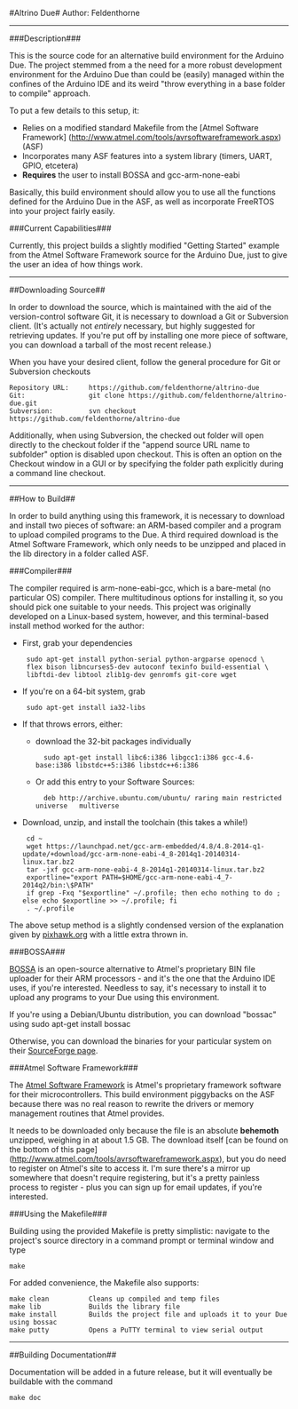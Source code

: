 #Altrino Due#
Author: Feldenthorne
- - -
###Description###

This is the source code for an alternative build environment for the Arduino Due. The project 
stemmed from a the need for a more robust development environment for the Arduino
Due than could be (easily) managed within the confines of the Arduino IDE and its weird
"throw everything in a base folder to compile" approach.

To put a few details to this setup, it:

* Relies on a modified standard Makefile from the [Atmel Software Framework]
(http://www.atmel.com/tools/avrsoftwareframework.aspx) (ASF)
* Incorporates many ASF features into a system library (timers, UART, GPIO, etcetera)
* __Requires__ the user to install BOSSA and gcc-arm-none-eabi

Basically, this build environment should allow you to use all the functions defined
for the Arduino Due in the ASF, as well as incorporate FreeRTOS into your project fairly
easily.

###Current Capabilities###

Currently, this project builds a slightly modified "Getting Started" example from the
Atmel Software Framework source for the Arduino Due, just to give the user an idea of how 
things work.

- - -

##Downloading Source##

In order to download the source, which is maintained with the aid of the version-control 
software Git, it is necessary to download a Git or Subversion client. (It's actually not 
_entirely_ necessary, but highly suggested for retrieving updates. If you're put off by 
installing one more piece of software, you can download a tarball of the most recent release.)

When you have your desired client, follow the general procedure for Git or Subversion checkouts

    Repository URL: 	https://github.com/feldenthorne/altrino-due
    Git: 				git clone https://github.com/feldenthorne/altrino-due.git
    Subversion: 		svn checkout https://github.com/feldenthorne/altrino-due

Additionally, when using Subversion, the checked out folder will open directly to the checkout 
folder if the "append source URL name to subfolder" option is disabled upon checkout. This is 
often an option on the Checkout window in a GUI or by specifying the folder path explicitly 
during a command line checkout. 
- - -

##How to Build##

In order to build anything using this framework, it is necessary to download and install two
pieces of software: an ARM-based compiler and a program to upload compiled programs to the Due.
A third required download is the Atmel Software Framework, which only needs to be unzipped and
placed in the lib directory in a folder called ASF.

###Compiler###

The compiler required is arm-none-eabi-gcc, which is a bare-metal (no particular OS) compiler. 
There multitudinous options for installing it, so you should pick one suitable to your needs. 
This project was originally developed on a Linux-based system, however, and this terminal-based 
install method worked for the author:

 * First, grab your dependencies

		sudo apt-get install python-serial python-argparse openocd \
    	flex bison libncurses5-dev autoconf texinfo build-essential \
    	libftdi-dev libtool zlib1g-dev genromfs git-core wget
    
 * If you're on a 64-bit system, grab

		sudo apt-get install ia32-libs

 * If that throws errors, either: 
 	* download the 32-bit packages individually

			sudo apt-get install libc6:i386 libgcc1:i386 gcc-4.6-base:i386 libstdc++5:i386 libstdc++6:i386

 	* Or add this entry to your Software Sources: 

			deb http://archive.ubuntu.com/ubuntu/ raring main restricted universe   multiverse

 * Download, unzip, and install the toolchain (this takes a while!)

		cd ~
		wget https://launchpad.net/gcc-arm-embedded/4.8/4.8-2014-q1-update/+download/gcc-arm-none-eabi-4_8-2014q1-20140314-linux.tar.bz2
		tar -jxf gcc-arm-none-eabi-4_8-2014q1-20140314-linux.tar.bz2
		exportline="export PATH=$HOME/gcc-arm-none-eabi-4_7-2014q2/bin:\$PATH"
		if grep -Fxq "$exportline" ~/.profile; then echo nothing to do ; else echo $exportline >> ~/.profile; fi
		. ~/.profile

The above setup method is a slightly condensed version of the explanation given by
[pixhawk.org](http://pixhawk.org/dev/toolchain_installation_lin) with a little extra thrown in.

	
###BOSSA###

[BOSSA](http://www.shumatech.com/web/products/bossa) is an open-source alternative to Atmel's 
proprietary BIN file uploader for their ARM processors - and it's the one that the Arduino 
IDE uses, if you're interested. Needless to say, it's necessary to install it to upload any 
programs to your Due using this environment.

If you're using a Debian/Ubuntu distribution, you can download "bossac" using
	sudo apt-get install bossac

Otherwise, you can download the binaries for your particular system on their [SourceForge
page](http://sourceforge.net/projects/b-o-s-s-a/files/).

###Atmel Software Framework###

The [Atmel Software Framework](http://www.atmel.com/tools/avrsoftwareframework.aspx) is 
Atmel's proprietary framework software for their  microcontrollers. This build 
environment piggybacks on the ASF because there was no real reason to rewrite the drivers 
or memory management routines that Atmel provides.

It needs to be downloaded only because the file is an absolute __behemoth__ unzipped, 
weighing in at about 1.5 GB. The download itself 
[can be found on the bottom of this page]
(http://www.atmel.com/tools/avrsoftwareframework.aspx), but you do need to register on 
Atmel's site to access it. I'm sure there's a mirror up somewhere that doesn't require 
registering, but it's a pretty painless process to register - plus you can sign up for 
email updates, if you're interested.

###Using the Makefile###

Building using the provided Makefile is pretty simplistic: navigate to the project's
source directory in a command prompt or terminal window and type

	make

For added convenience, the Makefile also supports:

	make clean			Cleans up compiled and temp files
	make lib			Builds the library file
	make install		Builds the project file and uploads it to your Due using bossac
	make putty			Opens a PuTTY terminal to view serial output

- - -

##Building Documentation##

Documentation will be added in a future release, but it will eventually be buildable with 
the command

	make doc
